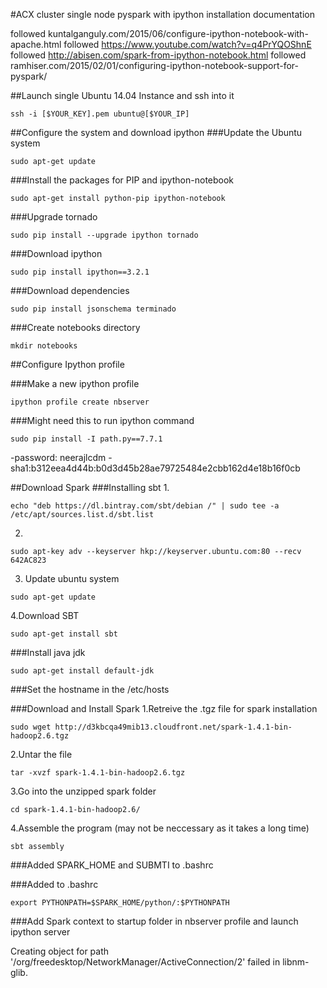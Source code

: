 #ACX cluster single node pyspark with ipython installation documentation

followed kuntalganguly.com/2015/06/configure-ipython-notebook-with-apache.html
followed https://www.youtube.com/watch?v=q4PrYQOShnE
followed http://abisen.com/spark-from-ipython-notebook.html
followed ramhiser.com/2015/02/01/configuring-ipython-notebook-support-for-pyspark/

##Launch single Ubuntu 14.04 Instance and ssh into it
```
ssh -i [$YOUR_KEY].pem ubuntu@[$YOUR_IP]
```



##Configure the system and download ipython
###Update the Ubuntu system
```
sudo apt-get update
```

###Install the packages for PIP and ipython-notebook
```
sudo apt-get install python-pip ipython-notebook
```

###Upgrade tornado
```
sudo pip install --upgrade ipython tornado
```

###Download ipython
```
sudo pip install ipython==3.2.1
```

###Download dependencies
```
sudo pip install jsonschema terminado
```

###Create notebooks directory
```
mkdir notebooks
```


##Configure Ipython profile

###Make a new ipython profile
```
ipython profile create nbserver
```

###Might need this to run ipython command
```
sudo pip install -I path.py==7.7.1
```
-password: neerajlcdm
-sha1:b312eea4d44b:b0d3d45b28ae79725484e2cbb162d4e18b16f0cb




##Download Spark
###Installing sbt
1.
```
echo "deb https://dl.bintray.com/sbt/debian /" | sudo tee -a /etc/apt/sources.list.d/sbt.list
```

2.
```
sudo apt-key adv --keyserver hkp://keyserver.ubuntu.com:80 --recv 642AC823
```

3. Update ubuntu system
```
sudo apt-get update
```

4.Download SBT
```
sudo apt-get install sbt
```

###Install java jdk
```
sudo apt-get install default-jdk
```

###Set the hostname in the /etc/hosts

###Download and Install Spark
1.Retreive the .tgz file for spark installation
```
sudo wget http://d3kbcqa49mib13.cloudfront.net/spark-1.4.1-bin-hadoop2.6.tgz
```

2.Untar the file
```
tar -xvzf spark-1.4.1-bin-hadoop2.6.tgz
```

3.Go into the unzipped spark folder
```
cd spark-1.4.1-bin-hadoop2.6/
```

4.Assemble the program (may not be neccessary as it takes a long time)
```
sbt assembly
```

###Added SPARK_HOME and SUBMTI to .bashrc

###Added to .bashrc
```
export PYTHONPATH=$SPARK_HOME/python/:$PYTHONPATH
```

###Add Spark context to startup folder in nbserver profile and launch ipython server

Creating object for path '/org/freedesktop/NetworkManager/ActiveConnection/2' failed in libnm-glib.
